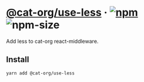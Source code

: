 # [@cat-org/use-less][website] · <!-- badges.start -->[![npm][npm-image]][npm-link] ![npm-size][npm-size-image]

[npm-image]: https://img.shields.io/npm/v/@cat-org/use-less.svg
[npm-link]: https://www.npmjs.com/package/@cat-org/use-less
[npm-size-image]: https://img.shields.io/bundlephobia/minzip/@cat-org/use-less.svg

<!-- badges.end -->

[website]: https://cat-org.github.io/core/use-less

Add less to cat-org react-middleware.

## Install

```sh
yarn add @cat-org/use-less
```
